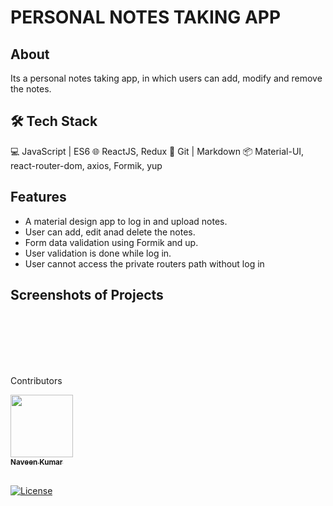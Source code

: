 # PERSONAL NOTES TAKING APP

## About
Its a personal notes taking app, in which users can add, modify and remove the notes.

## 🛠 Tech Stack 
💻 JavaScript | ES6
🌐 ReactJS, Redux 
🔧 Git | Markdown
📦 Material-UI, react-router-dom, axios, Formik, yup

## Features

- A material design app to log in and upload notes.
- User can add, edit anad delete the notes.
- Form data validation using Formik and up.
- User validation is done while log in.
- User cannot access the private routers path without log in

## Screenshots of Projects
<img src="https://user-images.githubusercontent.com/91823784/142760696-04d031a0-039e-44de-9729-ef953cb670fd.PNG" alt=""/> <br/><br/>
<img src="https://user-images.githubusercontent.com/91823784/142760651-c9859e21-a72d-43dd-a2ae-a98023a13d8f.PNG" alt=""/><br/><br/>
<img src="https://user-images.githubusercontent.com/91823784/142760650-bcb467f8-b954-4bee-826d-8b2d65697291.PNG" alt=""/> <br/><br/>
<img src="https://user-images.githubusercontent.com/91823784/142760646-8f265383-9aea-415a-8cd9-8429b9d5cfb3.PNG" alt=""/> <br/><br/>
<img src="https://user-images.githubusercontent.com/91823784/142760586-25ea28ab-8764-4742-af61-e3438cb6fe20.png" alt=""/><br/><br/>


Contributors

<td align="center"><a href="https://github.com/NaveenVUK"><img src="https://avatars.githubusercontent.com/u/91823784?v=4" width="100px;" alt=""/><br /><sub><b>Naveen Kumar</b></sub></a>
</td> <br /><br />

[![License](https://img.shields.io/cocoapods/l/Signature.svg?style=flat)](http://cocoadocs.org/docsets/Signature)